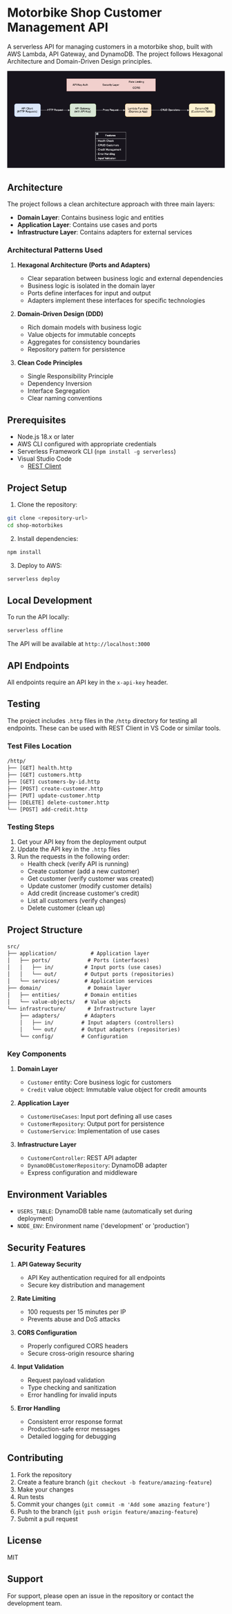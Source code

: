 # Motorbike Shop Customer Management API

A serverless API for managing customers in a motorbike shop, built with AWS Lambda, API Gateway, and DynamoDB. The project follows Hexagonal Architecture and Domain-Driven Design principles.

![Architecture](./doc/serverless-architecture.png)

## Architecture

The project follows a clean architecture approach with three main layers:

- **Domain Layer**: Contains business logic and entities
- **Application Layer**: Contains use cases and ports
- **Infrastructure Layer**: Contains adapters for external services

### Architectural Patterns Used

1. **Hexagonal Architecture (Ports and Adapters)**
   - Clear separation between business logic and external dependencies
   - Business logic is isolated in the domain layer
   - Ports define interfaces for input and output
   - Adapters implement these interfaces for specific technologies

2. **Domain-Driven Design (DDD)**
   - Rich domain models with business logic
   - Value objects for immutable concepts
   - Aggregates for consistency boundaries
   - Repository pattern for persistence

3. **Clean Code Principles**
   - Single Responsibility Principle
   - Dependency Inversion
   - Interface Segregation
   - Clear naming conventions

## Prerequisites

- Node.js 18.x or later
- AWS CLI configured with appropriate credentials
- Serverless Framework CLI (`npm install -g serverless`)
- Visual Studio Code
    - [REST Client](https://marketplace.visualstudio.com/items?itemName=humao.rest-client)

## Project Setup

1. Clone the repository:
```bash
git clone <repository-url>
cd shop-motorbikes
```

2. Install dependencies:
```bash
npm install
```

3. Deploy to AWS:
```bash
serverless deploy
```

## Local Development

To run the API locally:

```bash
serverless offline
```

The API will be available at `http://localhost:3000`

## API Endpoints

All endpoints require an API key in the `x-api-key` header.


## Testing

The project includes `.http` files in the `/http` directory for testing all endpoints. These can be used with REST Client in VS Code or similar tools.

### Test Files Location
```
/http/
├── [GET] health.http
├── [GET] customers.http
├── [GET] customers-by-id.http
├── [POST] create-customer.http
├── [PUT] update-customer.http
├── [DELETE] delete-customer.http
└── [POST] add-credit.http
```

### Testing Steps

1. Get your API key from the deployment output
2. Update the API key in the `.http` files
3. Run the requests in the following order:
   - Health check (verify API is running)
   - Create customer (add a new customer)
   - Get customer (verify customer was created)
   - Update customer (modify customer details)
   - Add credit (increase customer's credit)
   - List all customers (verify changes)
   - Delete customer (clean up)

## Project Structure

```
src/
├── application/           # Application layer
│   ├── ports/            # Ports (interfaces)
│   │   ├── in/          # Input ports (use cases)
│   │   └── out/         # Output ports (repositories)
│   └── services/        # Application services
├── domain/               # Domain layer
│   ├── entities/        # Domain entities
│   └── value-objects/   # Value objects
└── infrastructure/       # Infrastructure layer
    ├── adapters/        # Adapters
    │   ├── in/         # Input adapters (controllers)
    │   └── out/        # Output adapters (repositories)
    └── config/         # Configuration
```

### Key Components

1. **Domain Layer**
   - `Customer` entity: Core business logic for customers
   - `Credit` value object: Immutable value object for credit amounts

2. **Application Layer**
   - `CustomerUseCases`: Input port defining all use cases
   - `CustomerRepository`: Output port for persistence
   - `CustomerService`: Implementation of use cases

3. **Infrastructure Layer**
   - `CustomerController`: REST API adapter
   - `DynamoDBCustomerRepository`: DynamoDB adapter
   - Express configuration and middleware

## Environment Variables

- `USERS_TABLE`: DynamoDB table name (automatically set during deployment)
- `NODE_ENV`: Environment name ('development' or 'production')

## Security Features

1. **API Gateway Security**
   - API Key authentication required for all endpoints
   - Secure key distribution and management

2. **Rate Limiting**
   - 100 requests per 15 minutes per IP
   - Prevents abuse and DoS attacks

3. **CORS Configuration**
   - Properly configured CORS headers
   - Secure cross-origin resource sharing

4. **Input Validation**
   - Request payload validation
   - Type checking and sanitization
   - Error handling for invalid inputs

5. **Error Handling**
   - Consistent error response format
   - Production-safe error messages
   - Detailed logging for debugging

## Contributing

1. Fork the repository
2. Create a feature branch (`git checkout -b feature/amazing-feature`)
3. Make your changes
4. Run tests
5. Commit your changes (`git commit -m 'Add some amazing feature'`)
6. Push to the branch (`git push origin feature/amazing-feature`)
7. Submit a pull request

## License

MIT

## Support

For support, please open an issue in the repository or contact the development team.
